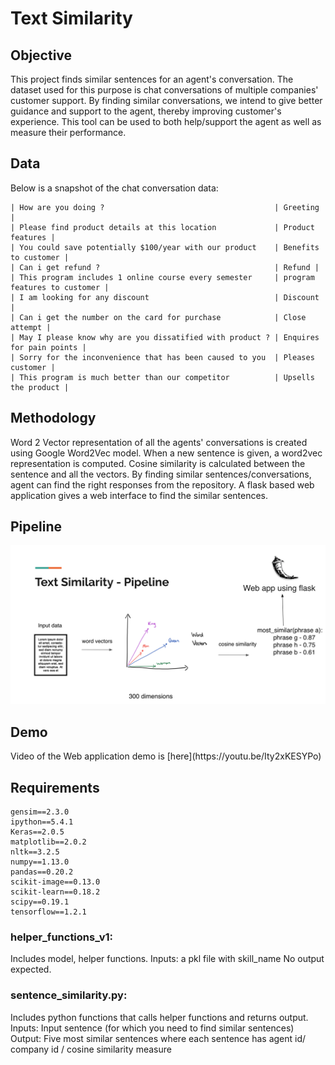 # Text Similarity

## Objective
<p> This project finds similar sentences for an agent's conversation. The dataset used for this purpose is chat conversations of multiple companies' customer support. By finding similar conversations, we intend to give better guidance and support to the agent, thereby improving customer's experience. This tool can be used to both help/support the agent as well as measure their performance.</p>

## Data
<p> Below is a snapshot of the chat conversation data: </p>

```| -------------------Content ------------------------------| ------Label--------- |
| How are you doing ?                                      | Greeting |
| Please find product details at this location             | Product features |
| You could save potentially $100/year with our product    | Benefits to customer |
| Can i get refund ?                                       | Refund |
| This program includes 1 online course every semester     | program features to customer | 
| I am looking for any discount                            | Discount |
| Can i get the number on the card for purchase            | Close attempt |
| May I please know why are you dissatified with product ? | Enquires for pain points |
| Sorry for the inconvenience that has been caused to you  | Pleases customer |
| This program is much better than our competitor          | Upsells the product |

```

## Methodology
<p> Word 2 Vector representation of all the agents' conversations is created using Google Word2Vec model. When a new sentence is given, a word2vec representation is computed. Cosine similarity is calculated between the sentence and all the vectors. By finding similar sentences/conversations, agent can find the right responses from the repository. A flask based web application gives a web interface to find the similar sentences. </p>

## Pipeline

<p align="center">
<img src="https://github.com/SaiSujithReddy/TextSimilarity/blob/master/images/pipeline.png" alt="Sentence similarity Pipeline" width="600px">
</p>

## Demo
<p> Video of the Web application demo is [here](https://youtu.be/Ity2xKESYPo) </p>

## Requirements
```
gensim==2.3.0
ipython==5.4.1
Keras==2.0.5
matplotlib==2.0.2
nltk==3.2.5
numpy==1.13.0
pandas==0.20.2
scikit-image==0.13.0
scikit-learn==0.18.2
scipy==0.19.1
tensorflow==1.2.1
```


### helper_functions_v1:

<p> Includes model, helper functions.
Inputs: a pkl file with skill_name
No output expected. </p>

### sentence_similarity.py:

<p> Includes python functions that calls helper functions and returns output.
Inputs: Input sentence (for which you need to find similar sentences)
Output: Five most similar sentences where each sentence has agent id/ company id / cosine similarity measure </p>


